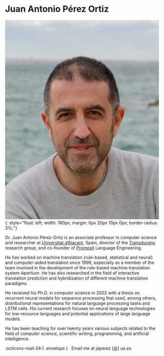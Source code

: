 # Juan Antonio Pérez Ortiz

![](assets/imgs/japerez.jpg){: style="float: left; width: 180px; margin: 0px 20px 10px 0px; border-radius: 3%;"}

Dr. Juan Antonio Pérez-Ortiz is an associate professor in computer science and researcher at [Universitat d’Alacant](https://www.ua.es), Spain, director of the [Transducens](https://transducens.dlsi.ua.es) research group, and co-founder of [Prompsit](https://www.prompsit.com) Language Engineering. 

He has worked on machine translation (rule-based, statistical and neural) and computer-aided translation since 1999, especially as a member of the team involved in the development of the rule-based machine translation system Apertium. He has also researched in the field of interactive translation prediction and hybridization of different machine translation paradigms.

He received his Ph.D. in computer science in 2002 with a thesis on recurrent neural models for sequence processing that used, among others, distributional representations for natural language processing tasks and LSTM cells. His current research focuses on neural language technologies for low-resource languages and potential applications of large language models.

He has been teaching for over twenty years various subjects related to the field of computer science, scientific writing, programming, and artificial intelligence.

:octicons-mail-24:{ .envelope } &nbsp; Email me at japerez [@] ua.es